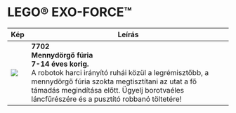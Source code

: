 # LEGO® EXO-FORCE™

| Kép | Leírás |
|---|---|
| ![](https://www.lego.com/cdn/product-assets/product.img.pri/7702_prod.jpg) | **7702<br/>Mennydörgő fúria<br/>7-14 éves korig.**<br/>A robotok harci irányító ruhái közül a legrémisztőbb, a mennydörgő fúria szokta megtisztítani az utat a fő támadás megindítása előtt. Ügyelj borotvaéles láncfűrészére és a pusztító robbanó töltetére! |